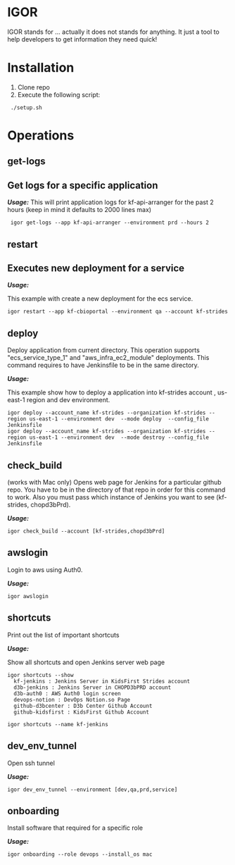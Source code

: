 IGOR
====

IGOR stands for ... actually it does not stands for anything. It just a tool to help developers to get information they need quick!

Installation
============

1. Clone repo
2. Execute the following script:

~~~
 ./setup.sh
~~~


Operations
==========

get-logs 
--------
Get logs for a specific application
--------

***Usage:***
This will print application logs for kf-api-arranger for the past 2 hours (keep in mind it defaults to 2000 lines max)
~~~
 igor get-logs --app kf-api-arranger --environment prd --hours 2 
~~~

restart 
-------
Executes new deployment for a service
-------

***Usage:***

This example with create a new deployment for the ecs service.

~~~
igor restart --app kf-cbioportal --environment qa --account kf-strides
~~~

deploy 
------

Deploy application from current directory. This operation supports "ecs_service_type_1" and "aws_infra_ec2_module" deployments. This command requires to have Jenkinsfile to be in the same directory.

***Usage:***

This example show how to deploy a application into kf-strides account , us-east-1 region and dev environment. 

~~~
igor deploy --account_name kf-strides --organization kf-strides --region us-east-1 --environment dev  --mode deploy  --config_file Jenkinsfile
igor deploy --account_name kf-strides --organization kf-strides --region us-east-1 --environment dev  --mode destroy --config_file Jenkinsfile
~~~

check_build 
-----------
(works with Mac only) Opens web page for Jenkins for a particular github repo. You have to be in the directory of that repo in order for this command to work. Also you must pass which instance of Jenkins you want to see (kf-strides, chopd3bPrd).

***Usage:***

~~~
igor check_build --account [kf-strides,chopd3bPrd]
~~~

awslogin 
--------
Login to aws using Auth0. 

***Usage:***

~~~
igor awslogin
~~~

shortcuts 
---------
Print out the list of important shortcuts

***Usage:***

Show all shortcuts and open Jenkins server web page
~~~
igor shortcuts --show
  kf-jenkins : Jenkins Server in KidsFirst Strides account
  d3b-jenkins : Jenkins Server in CHOPD3bPRD account
  d3b-auth0 : AWS Auth0 login screen
  devops-notion : DevOps Notion.so Page
  github-d3bcenter : D3b Center Github Account
  github-kidsfirst : KidsFirst Github Account

igor shortcuts --name kf-jenkins 
~~~

dev_env_tunnel 
--------------
Open ssh tunnel

***Usage:***

~~~
igor dev_env_tunnel --environment [dev,qa,prd,service]
~~~

onboarding
----------
Install software that required for a specific role

***Usage:***

~~~
igor onboarding --role devops --install_os mac
~~~

